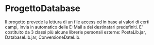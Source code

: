 # ProgettoDatabase
Il progetto prevede la lettura di un file access ed in base ai valori di certi campi, invia in automatico delle E-Mail a dei destinatari predefiniti.
E' costituito da 3 classi più alcune librerie personali esterne: PostaLib.jar, DatabaseLib.jar, ConversioneDateLib.
